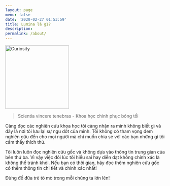 ```yaml
---
layout: page
menu: false
date: '2020-02-27 01:53:59'
title: Lumina là gì?
description: 
permalink: /about/
---
```


<img class="img-rounded" src="https://images.unsplash.com/photo-1466111015920-82c8b3e3e43c?ixlib=rb-4.0.3&ixid=MnwxMjA3fDB8MHxwaG90by1wYWdlfHx8fGVufDB8fHx8&auto=format&fit=crop&w=1169&q=80" alt="Curiosity" width="200">

>Scientia vincere tenebras - Khoa học chinh phục bóng tối


Càng đọc các nghiên cứu khoa học tôi càng nhận ra mình không biết gì và đây là nơi tôi lưu lại sự ngu dốt của mình. Tôi không có tham vọng đem nghiên cứu đến cho mọi người mà chỉ muốn chia sẻ với các bạn những gì tôi cảm thấy thích thú.

Tôi luôn luôn đọc nghiên cứu gốc và không dựa vào thông tin trung gian của bên thứ ba. Vì vậy việc đôi lúc tôi hiểu sai hay diễn dạt không chính xác là không thể tránh khỏi. Nếu bạn có thời gian, hãy đọc thêm nghiên cứu gốc có thêm thông tin chi tiết và chính xác nhất!

Đừng để đứa trẻ tò mò trong mỗi chúng ta lớn lên!

